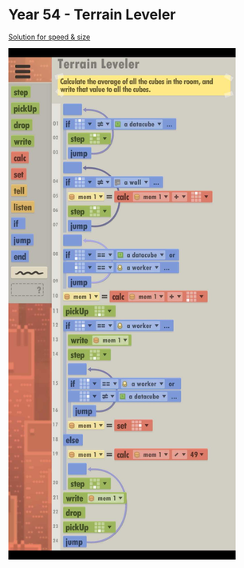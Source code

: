 # Year 54 - Terrain Leveler

[Solution for speed & size](../Year49/solution.txt)

![Solution for speed & size](solution.JPEG "Year 54")